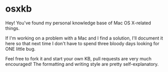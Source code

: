 # osxkb
Hey! You've found my personal knowledge base of Mac OS X-related things.

If I'm working on a problem with a Mac and I find a solution, I'll document it here so that next time I don't have to spend three bloody days looking for ONE little bug.

Feel free to fork it and start your own KB, pull requests are very much encouraged! The formatting and writing style are pretty self-explanatory. 
